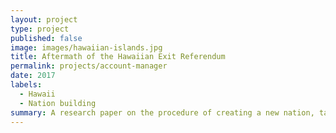 ```yaml
---
layout: project
type: project
published: false
image: images/hawaiian-islands.jpg
title: Aftermath of the Hawaiian Exit Referendum
permalink: projects/account-manager
date: 2017
labels:
  - Hawaii
  - Nation building
summary: A research paper on the procedure of creating a new nation, taken from the perspective of a fictional newly-independent Hawaii.
---
```

